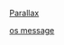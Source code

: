 [Parallax](https://jsfiddle.net/artes/g2wkha1u/581/ "Parallax")

[os message](https://jsfiddle.net/artes/snsyLb3a/169/ "os message")